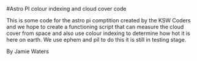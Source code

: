 #Astro PI colour indexing and cloud cover code

This is some code for the astro pi comptition created by the KSW Coders and we hope to create a functioning script that can measure the cloud cover from space and also use colour indexing to determine how hot it is here on earth. We use ephem and pil to do this it is still in testing stage.

By Jamie Waters
